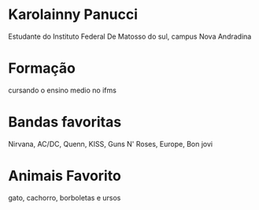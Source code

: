 # Karolainny Panucci 

Estudante do Instituto Federal De Matosso do sul, campus Nova Andradina

# Formação 
 cursando o ensino medio no ifms
 
# Bandas favoritas 

Nirvana, AC/DC, Quenn, KISS, Guns N' Roses, Europe, Bon jovi

# Animais Favorito
 gato, cachorro, borboletas e ursos
